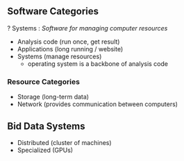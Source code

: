 ## Software Categories
?
Systems : *Software for managing computer resources*
- Analysis code (run once, get result)
- Applications (long running / website)
- Systems (manage resources)
	- operating system is a backbone of analysis code
### Resource Categories
- Storage (long-term data)
- Network (provides communication between computers)

## Bid Data Systems
- Distributed (cluster of machines)
- Specialized (GPUs)